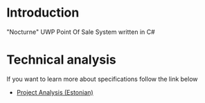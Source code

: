 # Introduction
"Nocturne" UWP Point Of Sale System written in C#


# Technical analysis

If you want to learn more about specifications follow the link below
- [Project Analysis (Estonian)](http://enos.itcollege.ee/~kgrigorj/prjct_html/Nocturne.html)

